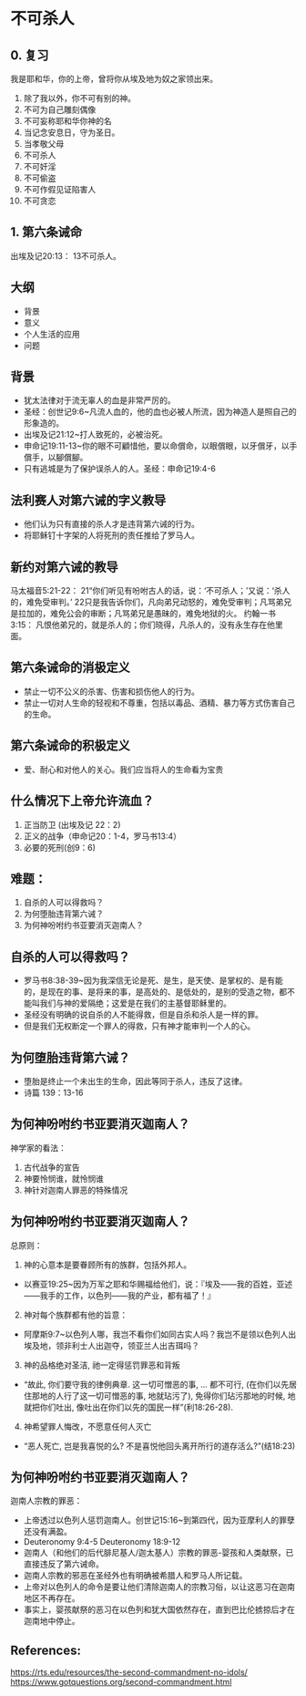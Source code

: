 # 不可杀人

## 0. 复习
我是耶和华，你的上帝，曾将你从埃及地为奴之家领出来。
1. 除了我以外，你不可有别的神。
2. 不可为自己雕刻偶像
3. 不可妄称耶和华你神的名
4. 当记念安息日，守为圣日。
5. 当孝敬父母
6. 不可杀人
7. 不可奸淫
8. 不可偷盗
9. 不可作假见证陷害人
10. 不可贪恋
## 1. 第六条诫命
出埃及记20:13：
13不可杀人。
## 大纲
- 背景
- 意义
- 个人生活的应用
- 问题

## 背景
- 犹太法律对于流无辜人的血是非常严厉的。
- 圣经：创世记9:6~凡流人血的，他的血也必被人所流，因为神造人是照自己的形象造的。
- 出埃及记21:12~打人致死的，必被治死。
- 申命记19:11-13~你的眼不可顧惜他，要以命償命，以眼償眼，以牙償牙，以手償手，以腳償腳。
- 只有逃城是为了保护误杀人的人。圣经：申命记19:4-6 

## 法利赛人对第六诫的字义教导
- 他们认为只有直接的杀人才是违背第六诫的行为。
- 将耶稣钉十字架的人将死刑的责任推给了罗马人。

## 新约对第六诫的教导
马太福音5:21-22：
21“你们听见有吩咐古人的话，说：‘不可杀人；’又说：‘杀人的，难免受审判。’
22只是我告诉你们，凡向弟兄动怒的，难免受审判；凡骂弟兄是拉加的，难免公会的审断；凡骂弟兄是愚昧的，难免地狱的火。
约翰一书3:15： 凡恨他弟兄的，就是杀人的；你们晓得，凡杀人的，没有永生存在他里面。

## 第六条诫命的消极定义
- 禁止一切不公义的杀害、伤害和损伤他人的行为。
- 禁止一切对人生命的轻视和不尊重，包括以毒品、酒精、暴力等方式伤害自己的生命。

## 第六条诫命的积极定义
- 爱、耐心和对他人的关心。我们应当将人的生命看为宝贵


## 什么情况下上帝允许流血？
1. 正当防卫 (出埃及记 22：2)
2. 正义的战争（申命记20：1-4，罗马书13:4）
3. 必要的死刑(创9：6)

## 难题：
1. 自杀的人可以得救吗？
2. 为何堕胎违背第六诫？
3. 为何神吩咐约书亚要消灭迦南人？

## 自杀的人可以得救吗？

- 罗马书8:38-39~因为我深信无论是死、是生，是天使、是掌权的、是有能的，是现在的事、是将来的事，是高处的、是低处的，是别的受造之物，都不能叫我们与神的爱隔绝；这爱是在我们的主基督耶稣里的。
- 圣经没有明确的说自杀的人不能得救，但是自杀和杀人是一样的罪。
- 但是我们无权断定一个罪人的得救，只有神才能审判一个人的心。

## 为何堕胎违背第六诫？
- 堕胎是终止一个未出生的生命，因此等同于杀人，违反了这律。
- 诗篇 139：13-16

## 为何神吩咐约书亚要消灭迦南人？

神学家的看法：
1. 古代战争的宣告
2. 神要怜悯谁，就怜悯谁
3. 神针对迦南人罪恶的特殊情况

## 为何神吩咐约书亚要消灭迦南人？
总原则：
1. 神的心意本是要眷顾所有的族群，包括外邦人。
- 以赛亚19:25~因为万军之耶和华赐福给他们，说：『埃及——我的百姓，亚述——我手的工作，以色列——我的产业，都有福了！』
2. 神对每个族群都有他的旨意：
- 阿摩斯9:7~以色列人哪，我岂不看你们如同古实人吗？我岂不是领以色列人出埃及地，领非利士人出迦夺，领亚兰人出吉珥吗？
3. 神的品格绝对圣洁, 祂一定得惩罚罪恶和背叛
-  “故此, 你们要守我的律例典章. 这一切可憎恶的事, … 都不可行, (在你们以先居住那地的人行了这一切可憎恶的事, 地就玷污了), 免得你们玷污那地的时候, 地就把你们吐出, 像吐出在你们以先的国民一样”(利18:26-28).
4. 神希望罪人悔改，不愿意任何人灭亡
-  “恶人死亡, 岂是我喜悦的么? 不是喜悦他回头离开所行的道存活么?”(结18:23)

## 为何神吩咐约书亚要消灭迦南人？
迦南人宗教的罪恶：
- 上帝透过以色列人惩罚迦南人。创世记15:16~到第四代，因为亚摩利人的罪孽还没有满盈。
- Deuteronomy 9:4-5 Deuteronomy 18:9-12
- 迦南人（和他们的后代腓尼基人/迦太基人）宗教的罪恶-婴孩和人类献祭，已直接违反了第六诫命。
- 迦南人宗教的邪恶在圣经外也有明确被希腊人和罗马人所记载。
- 上帝对以色列人的命令是要让他们清除迦南人的宗教习俗，以让这恶习在迦南地区不再存在。
- 事实上，婴孩献祭的恶习在以色列和犹大国依然存在，直到巴比伦掳掠后才在迦南地中停止。

## References:
https://rts.edu/resources/the-second-commandment-no-idols/
https://www.gotquestions.org/second-commandment.html